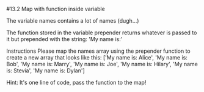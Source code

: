 #13.2 Map with function inside variable

The variable names contains a lot of names (dugh...)

The function stored in the variable prepender returns whatever is passed to it but prepended with the string: 'My name is:'

Instructions
Please map the names array using the prepender function to create a new array that looks like this:
['My name is: Alice',
  'My name is: Bob',
  'My name is: Marry',
  'My name is: Joe',
  'My name is: Hilary',
  'My name is: Stevia',
  'My name is: Dylan']


Hint:
It's one line of code, pass the function to the map!